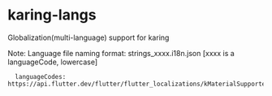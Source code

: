 # karing-langs
Globalization(multi-language) support for karing

Note: Language file naming format: strings_xxxx.i18n.json [xxxx is a languageCode, lowercase]

      languageCodes: https://api.flutter.dev/flutter/flutter_localizations/kMaterialSupportedLanguages.html 
